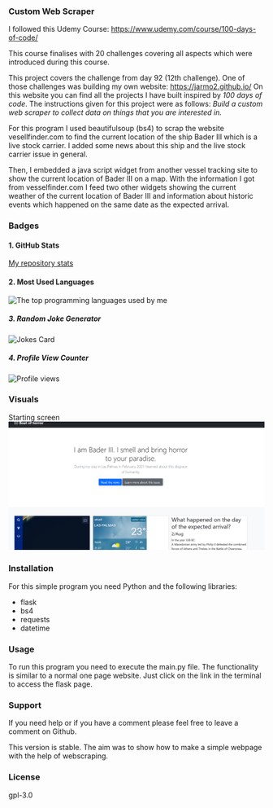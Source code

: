 ### Custom Web Scraper

I followed this Udemy Course: https://www.udemy.com/course/100-days-of-code/

This course finalises with 20 challenges covering all aspects which were introduced during this course.

This project covers the challenge from day 92 (12th challenge). One of those challenges was building my own website:
https://jarmo2.github.io/ 
On this website you can find all the projects I have built inspired by _100 days of code_.
The instructions given for this project were as follows:
_Build a custom web scraper to collect data on things that you are interested in._

For this program I used beautifulsoup (bs4) to scrap the website vesellfinder.com to find the current location of the ship
Bader III which is a live stock carrier. I added some news about this ship and the live stock carrier issue in general.

Then, I embedded a java script widget from another vessel tracking site to show the current location of Bader III on a map.
With the information I got from vesselfinder.com I feed two other widgets showing the current weather of the current location of Bader III 
and information about historic events which happened on the same date as the expected arrival.


### Badges

#### 1. GitHub Stats
[My repository stats](https://github-readme-stats.vercel.app/api?username=Jarmo2&show_icons=true)
#### 2. Most Used Languages
![The top programming languages used by me](https://github-readme-stats.vercel.app/api/top-langs/?username=Jarmo2&theme=blue-green)

##### 3. Random Joke Generator
![Jokes Card](https://readme-jokes.vercel.app/api)

##### 4. Profile View Counter
![Profile views](https://komarev.com/ghpvc/?username=Jarmo2)


### Visuals
Starting screen
![screenshot.png](screenshot.png)


### Installation

For this simple program you need Python and the following libraries:
- flask
- bs4
- requests
- datetime


### Usage

To run this program you need to execute the main.py file. The functionality is similar to a normal one page website.
Just click on the link in the terminal to access the flask page.

### Support

If you need help or if you have a comment please feel free to leave a comment on Github.

This version is stable. The aim was to show how to make a simple webpage with the help of webscraping.

### License

gpl-3.0